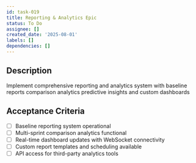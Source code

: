```yaml
---
id: task-019
title: Reporting & Analytics Epic
status: To Do
assignee: []
created_date: '2025-08-01'
labels: []
dependencies: []
---
```


## Description

Implement comprehensive reporting and analytics system with baseline reports comparison analytics predictive insights and custom dashboards

## Acceptance Criteria

- [ ] Baseline reporting system operational
- [ ] Multi-sprint comparison analytics functional
- [ ] Real-time dashboard updates with WebSocket connectivity
- [ ] Custom report templates and scheduling available
- [ ] API access for third-party analytics tools
